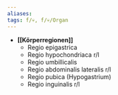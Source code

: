 ```yaml
---
aliases: 
tags: f/💀, f/💀/Organ
---
```

- **[[Körperregionen]]**
	- Regio epigastrica
	- Regio hypochondriaca r/l
	- Regio umbillicalis
	- Regio abdominalis lateralis r/l
	- Regio pubica (Hypogastrium)
	- Regio inguinalis r/l